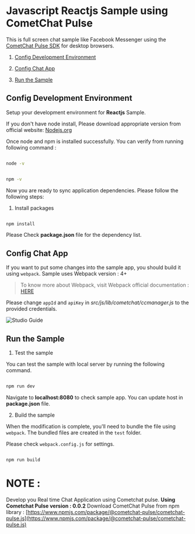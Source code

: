 
  

# Javascript Reactjs Sample using CometChat Pulse 

This is full screen chat sample like Facebook Messenger using the [CometChat Pulse SDK](https://cometchat.com) for desktop browsers.


  

1. [Config Development Environment](#Config-your-Development-Environment)

2.  [Config Chat App](#Config-Chat-App)

3. [Run the Sample](#Run-the-Sample)


  
  
  

## Config Development Environment

Setup your development environment for **Reactjs** Sample. 

If you don't have node install, Please download appropriate version from official website: [Nodejs.org](https://nodejs.org/)

Once node and npm is installed successfully. You can verify from running following  command : 
```bash

node -v

```
```bash

npm -v

```


Now you are ready to sync application dependencies.  Please follow the following steps:



1. Install packages 


  

```bash

npm install

```

Please Check **package.json** file for the dependency list. 

  

## Config Chat App

If you want to put some changes into the sample app, you should build it using `webpack`. Sample uses Webpack version : 4+

>To know more about Webpack, visit Webpack official documentation : [HERE](https://webpack.js.org/concepts/)
  
Please change  `appId` and `apiKey` in *src/js/lib/cometchat/ccmanager.js* to the provided credentials.

 ![Studio Guide](https://github.com/CometChat-Pulse/CometChat-Pulse/javascript-reactjs-chat-app/blob/master/screenshots/code.png)   


## Run the Sample


1. Test the sample 

You can test the sample with local server by running the following command.

```bash

npm run dev

```

Navigate to **localhost:8080** to check sample app.  You can update host in **package.json** file.   
  

2. Build the sample

  

When the modification is complete, you'll need to bundle the file using `webpack`. The bundled files are created in the `test` folder.

Please check `webpack.config.js` for settings.
  

```bash

npm run build

```





#  NOTE : 
Develop you Real time Chat Application using Cometchat pulse. 
**Using Cometchat Pulse version : 0.0.2**
Download CometChat Pulse from npm library : [https://www.npmjs.com/package/@cometchat-pulse/cometchat-pulse.js](https://www.npmjs.com/package/@cometchat-pulse/cometchat-pulse.js)